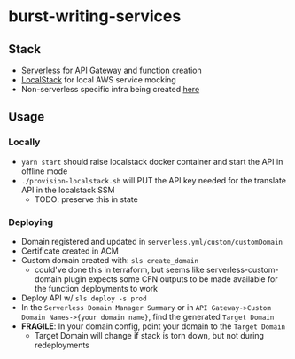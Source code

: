 # burst-writing-services

## Stack

- [Serverless](https://www.serverless.com/) for API Gateway and function creation
- [LocalStack](https://github.com/localstack/localstack) for local AWS service mocking
- Non-serverless specific infra being created [here](https://github.com/binhrobles-burst-writing/burst-writing-shared-infra)

## Usage

### Locally

- `yarn start` should raise localstack docker container and start the API in offline mode
- `./provision-localstack.sh` will PUT the API key needed for the translate API in the localstack SSM
  - TODO: preserve this in state

### Deploying

- Domain registered and updated in `serverless.yml/custom/customDomain`
- Certificate created in ACM
- Custom domain created with: `sls create_domain`
  - could've done this in terraform, but seems like serverless-custom-domain plugin expects some CFN outputs to be made available for the function deployments to work
- Deploy API w/ `sls deploy -s prod`
- In the `Serverless Domain Manager Summary` or in `API Gateway->Custom Domain Names->{your domain name}`, find the generated `Target Domain`
- **FRAGILE**: In your domain config, point your domain to the `Target Domain`
  - Target Domain will change if stack is torn down, but not during redeployments
